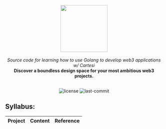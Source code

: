 <div align="center">
<img src="https://github.com/user-attachments/assets/fb32df6e-1775-43b7-a69b-7b50a10bf6b8" width="150" height="150">
</div>
<br>
<div align="center">
<i>Source code for learning how to use Golang to develop web3 applications w/ Cartesi</i>
</div>
<div align="center">
<b>Discover a boundless design space for your most ambitious web3 projects.</b>
</div>
<br>
<p align="center">
	<img src="https://img.shields.io/github/license/henriquemarlon/cartesi-golang-series?style=default&logo=opensourceinitiative&logoColor=white&color=48AED9" alt="license">
	<img src="https://img.shields.io/github/last-commit/henriquemarlon/cartesi-golang-series?style=default&logo=git&logoColor=white&color=000000" alt="last-commit">
</p>

## Syllabus:
| Project      | Content                                | Reference                     |
|--------------|----------------------------------------|-------------------------------|
